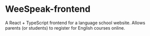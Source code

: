 # WeeSpeak-frontend
A React + TypeScript frontend for a language school website. Allows parents (or students) to register for English courses online.
